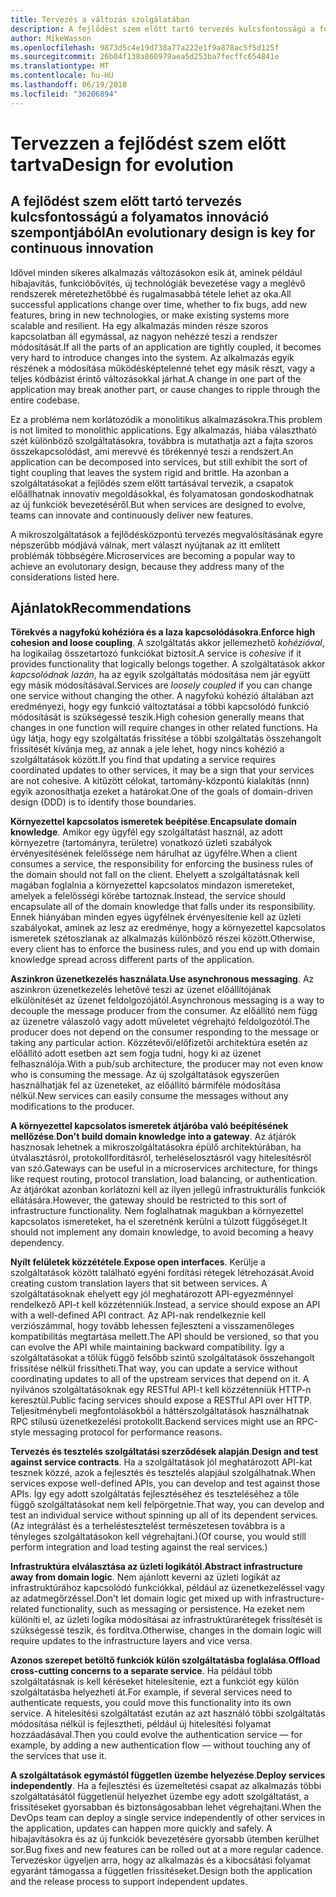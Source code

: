 ```yaml
---
title: Tervezés a változás szolgálatában
description: A fejlődést szem előtt tartó tervezés kulcsfontosságú a folyamatos innováció szempontjából.
author: MikeWasson
ms.openlocfilehash: 9873d5c4e19d738a77a222e1f9a878ac5f5d125f
ms.sourcegitcommit: 26b04f138a860979aea5d253ba7fecffc654841e
ms.translationtype: MT
ms.contentlocale: hu-HU
ms.lasthandoff: 06/19/2018
ms.locfileid: "36206894"
---
```

# <a name="design-for-evolution"></a><span data-ttu-id="fc64f-103">Tervezzen a fejlődést szem előtt tartva</span><span class="sxs-lookup"><span data-stu-id="fc64f-103">Design for evolution</span></span>

## <a name="an-evolutionary-design-is-key-for-continuous-innovation"></a><span data-ttu-id="fc64f-104">A fejlődést szem előtt tartó tervezés kulcsfontosságú a folyamatos innováció szempontjából</span><span class="sxs-lookup"><span data-stu-id="fc64f-104">An evolutionary design is key for continuous innovation</span></span>

<span data-ttu-id="fc64f-105">Idővel minden sikeres alkalmazás változásokon esik át, aminek például hibajavítás, funkcióbővítés, új technológiák bevezetése vagy a meglévő rendszerek méretezhetőbbé és rugalmasabbá tétele lehet az oka.</span><span class="sxs-lookup"><span data-stu-id="fc64f-105">All successful applications change over time, whether to fix bugs, add new features, bring in new technologies, or make existing systems more scalable and resilient.</span></span> <span data-ttu-id="fc64f-106">Ha egy alkalmazás minden része szoros kapcsolatban áll egymással, az nagyon nehézzé teszi a rendszer módosítását.</span><span class="sxs-lookup"><span data-stu-id="fc64f-106">If all the parts of an application are tightly coupled, it becomes very hard to introduce changes into the system.</span></span> <span data-ttu-id="fc64f-107">Az alkalmazás egyik részének a módosítása működésképtelenné tehet egy másik részt, vagy a teljes kódbázist érintő változásokkal járhat.</span><span class="sxs-lookup"><span data-stu-id="fc64f-107">A change in one part of the application may break another part, or cause changes to ripple through the entire codebase.</span></span>

<span data-ttu-id="fc64f-108">Ez a probléma nem korlátozódik a monolitikus alkalmazásokra.</span><span class="sxs-lookup"><span data-stu-id="fc64f-108">This problem is not limited to monolithic applications.</span></span> <span data-ttu-id="fc64f-109">Egy alkalmazás, hiába választható szét különböző szolgáltatásokra, továbbra is mutathatja azt a fajta szoros összekapcsolódást, ami merevvé és törékennyé teszi a rendszert.</span><span class="sxs-lookup"><span data-stu-id="fc64f-109">An application can be decomposed into services, but still exhibit the sort of tight coupling that leaves the system rigid and brittle.</span></span> <span data-ttu-id="fc64f-110">Ha azonban a szolgáltatásokat a fejlődés szem előtt tartásával tervezik, a csapatok előállhatnak innovatív megoldásokkal, és folyamatosan gondoskodhatnak az új funkciók bevezetéséről.</span><span class="sxs-lookup"><span data-stu-id="fc64f-110">But when services are designed to evolve, teams can innovate and continuously deliver new features.</span></span> 

<span data-ttu-id="fc64f-111">A mikroszolgáltatások a fejlődésközpontú tervezés megvalósításának egyre népszerűbb módjává válnak, mert választ nyújtanak az itt említett problémák többségére.</span><span class="sxs-lookup"><span data-stu-id="fc64f-111">Microservices are becoming a popular way to achieve an evolutonary design, because they address many of the considerations listed here.</span></span>

## <a name="recommendations"></a><span data-ttu-id="fc64f-112">Ajánlatok</span><span class="sxs-lookup"><span data-stu-id="fc64f-112">Recommendations</span></span>

<span data-ttu-id="fc64f-113">**Törekvés a nagyfokú kohézióra és a laza kapcsolódásokra**.</span><span class="sxs-lookup"><span data-stu-id="fc64f-113">**Enforce high cohesion and loose coupling**.</span></span> <span data-ttu-id="fc64f-114">A szolgáltatás akkor jellemezhető *kohézióval*, ha logikailag összetartozó funkciókat biztosít.</span><span class="sxs-lookup"><span data-stu-id="fc64f-114">A service is *cohesive* if it provides functionality that logically belongs together.</span></span> <span data-ttu-id="fc64f-115">A szolgáltatások akkor *kapcsolódnak lazán*, ha az egyik szolgáltatás módosítása nem jár együtt egy másik módosításával.</span><span class="sxs-lookup"><span data-stu-id="fc64f-115">Services are *loosely coupled* if you can change one service without changing the other.</span></span> <span data-ttu-id="fc64f-116">A nagyfokú kohézió általában azt eredményezi, hogy egy funkció változtatásai a többi kapcsolódó funkció módosítását is szükségessé teszik.</span><span class="sxs-lookup"><span data-stu-id="fc64f-116">High cohesion generally means that changes in one function will require changes in other related functions.</span></span> <span data-ttu-id="fc64f-117">Ha úgy látja, hogy egy szolgáltatás frissítése a többi szolgáltatás összehangolt frissítését kívánja meg, az annak a jele lehet, hogy nincs kohézió a szolgáltatások között.</span><span class="sxs-lookup"><span data-stu-id="fc64f-117">If you find that updating a service requires coordinated updates to other services, it may be a sign that your services are not cohesive.</span></span> <span data-ttu-id="fc64f-118">A kitűzött célokat, tartomány-központú kialakítás (nnn) egyik azonosíthatja ezeket a határokat.</span><span class="sxs-lookup"><span data-stu-id="fc64f-118">One of the goals of domain-driven design (DDD) is to identify those boundaries.</span></span>

<span data-ttu-id="fc64f-119">**Környezettel kapcsolatos ismeretek beépítése**.</span><span class="sxs-lookup"><span data-stu-id="fc64f-119">**Encapsulate domain knowledge**.</span></span> <span data-ttu-id="fc64f-120">Amikor egy ügyfél egy szolgáltatást használ, az adott környezetre (tartományra, területre) vonatkozó üzleti szabályok érvényesítésének felelőssége nem hárulhat az ügyfélre.</span><span class="sxs-lookup"><span data-stu-id="fc64f-120">When a client consumes a service, the responsibility for enforcing the business rules of the domain should not fall on the client.</span></span> <span data-ttu-id="fc64f-121">Ehelyett a szolgáltatásnak kell magában foglalnia a környezettel kapcsolatos mindazon ismereteket, amelyek a felelősségi körébe tartoznak.</span><span class="sxs-lookup"><span data-stu-id="fc64f-121">Instead, the service should encapsulate all of the domain knowledge that falls under its responsibility.</span></span> <span data-ttu-id="fc64f-122">Ennek hiányában minden egyes ügyfélnek érvényesítenie kell az üzleti szabályokat, aminek az lesz az eredménye, hogy a környezettel kapcsolatos ismeretek szétoszlanak az alkalmazás különböző részei között.</span><span class="sxs-lookup"><span data-stu-id="fc64f-122">Otherwise, every client has to enforce the business rules, and you end up with domain knowledge spread across different parts of the application.</span></span> 

<span data-ttu-id="fc64f-123">**Aszinkron üzenetkezelés használata**.</span><span class="sxs-lookup"><span data-stu-id="fc64f-123">**Use asynchronous messaging**.</span></span> <span data-ttu-id="fc64f-124">Az aszinkron üzenetkezelés lehetővé teszi az üzenet előállítójának elkülönítését az üzenet feldolgozójától.</span><span class="sxs-lookup"><span data-stu-id="fc64f-124">Asynchronous messaging is a way to decouple the message producer from the consumer.</span></span> <span data-ttu-id="fc64f-125">Az előállító nem függ az üzenetre válaszoló vagy adott műveletet végrehajtó feldolgozótól.</span><span class="sxs-lookup"><span data-stu-id="fc64f-125">The producer does not depend on the consumer responding to the message or taking any particular action.</span></span> <span data-ttu-id="fc64f-126">Közzétevői/előfizetői architektúra esetén az előállító adott esetben azt sem fogja tudni, hogy ki az üzenet felhasználója.</span><span class="sxs-lookup"><span data-stu-id="fc64f-126">With a pub/sub architecture, the producer may not even know who is consuming the message.</span></span> <span data-ttu-id="fc64f-127">Az új szolgáltatások egyszerűen használhatják fel az üzeneteket, az előállító bármiféle módosítása nélkül.</span><span class="sxs-lookup"><span data-stu-id="fc64f-127">New services can easily consume the messages without any modifications to the producer.</span></span>

<span data-ttu-id="fc64f-128">**A környezettel kapcsolatos ismeretek átjáróba való beépítésének mellőzése**.</span><span class="sxs-lookup"><span data-stu-id="fc64f-128">**Don't build domain knowledge into a gateway**.</span></span> <span data-ttu-id="fc64f-129">Az átjárók hasznosak lehetnek a mikroszolgáltatásokra épülő architektúrában, ha útválasztásról, protokollfordításról, terheléselosztásról vagy hitelesítésről van szó.</span><span class="sxs-lookup"><span data-stu-id="fc64f-129">Gateways can be useful in a microservices architecture, for things like request routing, protocol translation, load balancing, or authentication.</span></span> <span data-ttu-id="fc64f-130">Az átjárókat azonban korlátozni kell az ilyen jellegű infrastrukturális funkciók ellátására.</span><span class="sxs-lookup"><span data-stu-id="fc64f-130">However, the gateway should be restricted to this sort of infrastructure functionality.</span></span> <span data-ttu-id="fc64f-131">Nem foglalhatnak magukban a környezettel kapcsolatos ismereteket, ha el szeretnénk kerülni a túlzott függőséget.</span><span class="sxs-lookup"><span data-stu-id="fc64f-131">It should not implement any domain knowledge, to avoid becoming a heavy dependency.</span></span>

<span data-ttu-id="fc64f-132">**Nyílt felületek közzététele**.</span><span class="sxs-lookup"><span data-stu-id="fc64f-132">**Expose open interfaces**.</span></span> <span data-ttu-id="fc64f-133">Kerülje a szolgáltatások között található egyéni fordítási rétegek létrehozását.</span><span class="sxs-lookup"><span data-stu-id="fc64f-133">Avoid creating custom translation layers that sit between services.</span></span> <span data-ttu-id="fc64f-134">A szolgáltatásoknak ehelyett egy jól meghatározott API-egyezménnyel rendelkező API-t kell közzétenniük.</span><span class="sxs-lookup"><span data-stu-id="fc64f-134">Instead, a service should expose an API with a well-defined API contract.</span></span> <span data-ttu-id="fc64f-135">Az API-nak rendelkeznie kell verziószámmal, hogy tovább lehessen fejleszteni a visszamenőleges kompatibilitás megtartása mellett.</span><span class="sxs-lookup"><span data-stu-id="fc64f-135">The API should be versioned, so that you can evolve the API while maintaining backward compatibility.</span></span> <span data-ttu-id="fc64f-136">Így a szolgáltatásokat a tőlük függő felsőbb szintű szolgáltatások összehangolt frissítése nélkül frissítheti.</span><span class="sxs-lookup"><span data-stu-id="fc64f-136">That way, you can update a service without coordinating updates to all of the upstream services that depend on it.</span></span> <span data-ttu-id="fc64f-137">A nyilvános szolgáltatásoknak egy RESTful API-t kell közzétenniük HTTP-n keresztül.</span><span class="sxs-lookup"><span data-stu-id="fc64f-137">Public facing services should expose a RESTful API over HTTP.</span></span> <span data-ttu-id="fc64f-138">Teljesítménybeli megfontolásokból a háttérszolgáltatások használhatnak RPC stílusú üzenetkezelési protokollt.</span><span class="sxs-lookup"><span data-stu-id="fc64f-138">Backend services might use an RPC-style messaging protocol for performance reasons.</span></span> 

<span data-ttu-id="fc64f-139">**Tervezés és tesztelés szolgáltatási szerződések alapján**.</span><span class="sxs-lookup"><span data-stu-id="fc64f-139">**Design and test against service contracts**.</span></span> <span data-ttu-id="fc64f-140">Ha a szolgáltatások jól meghatározott API-kat tesznek közzé, azok a fejlesztés és tesztelés alapjául szolgálhatnak.</span><span class="sxs-lookup"><span data-stu-id="fc64f-140">When services expose well-defined APIs, you can develop and test against those APIs.</span></span> <span data-ttu-id="fc64f-141">Így egy adott szolgáltatás fejlesztéséhez és teszteléséhez a tőle függő szolgáltatásokat nem kell felpörgetnie.</span><span class="sxs-lookup"><span data-stu-id="fc64f-141">That way, you can develop and test an individual service without spinning up all of its dependent services.</span></span> <span data-ttu-id="fc64f-142">(Az integrálást és a terheléstesztelést természetesen továbbra is a tényleges szolgáltatásokon kell végrehajtani.)</span><span class="sxs-lookup"><span data-stu-id="fc64f-142">(Of course, you would still perform integration and load testing against the real services.)</span></span>

<span data-ttu-id="fc64f-143">**Infrastruktúra elválasztása az üzleti logikától**.</span><span class="sxs-lookup"><span data-stu-id="fc64f-143">**Abstract infrastructure away from domain logic**.</span></span> <span data-ttu-id="fc64f-144">Nem ajánlott keverni az üzleti logikát az infrastruktúrához kapcsolódó funkciókkal, például az üzenetkezeléssel vagy az adatmegőrzéssel.</span><span class="sxs-lookup"><span data-stu-id="fc64f-144">Don't let domain logic get mixed up with infrastructure-related functionality, such as messaging or persistence.</span></span> <span data-ttu-id="fc64f-145">Ha ezeket nem különíti el, az üzleti logika módosításai az infrastruktúrarétegek frissítését is szükségessé teszik, és fordítva.</span><span class="sxs-lookup"><span data-stu-id="fc64f-145">Otherwise, changes in the domain logic will require updates to the infrastructure layers and vice versa.</span></span> 

<span data-ttu-id="fc64f-146">**Azonos szerepet betöltő funkciók külön szolgáltatásba foglalása**.</span><span class="sxs-lookup"><span data-stu-id="fc64f-146">**Offload cross-cutting concerns to a separate service**.</span></span> <span data-ttu-id="fc64f-147">Ha például több szolgáltatásnak is kell kéréseket hitelesítenie, ezt a funkciót egy külön szolgáltatásba helyezheti át.</span><span class="sxs-lookup"><span data-stu-id="fc64f-147">For example, if several services need to authenticate requests, you could move this functionality into its own service.</span></span> <span data-ttu-id="fc64f-148">A hitelesítési szolgáltatást ezután az azt használó többi szolgáltatás módosítása nélkül is fejlesztheti, például új hitelesítési folyamat hozzáadásával.</span><span class="sxs-lookup"><span data-stu-id="fc64f-148">Then you could evolve the authentication service &mdash; for example, by adding a new authentication flow &mdash; without touching any of the services that use it.</span></span>

<span data-ttu-id="fc64f-149">**A szolgáltatások egymástól független üzembe helyezése**.</span><span class="sxs-lookup"><span data-stu-id="fc64f-149">**Deploy services independently**.</span></span> <span data-ttu-id="fc64f-150">Ha a fejlesztési és üzemeltetési csapat az alkalmazás többi szolgáltatásától függetlenül helyezhet üzembe egy adott szolgáltatást, a frissítéseket gyorsabban és biztonságosabban lehet végrehajtani.</span><span class="sxs-lookup"><span data-stu-id="fc64f-150">When the DevOps team can deploy a single service independently of other services in the application, updates can happen more quickly and safely.</span></span> <span data-ttu-id="fc64f-151">A hibajavításokra és az új funkciók bevezetésére gyorsabb ütemben kerülhet sor.</span><span class="sxs-lookup"><span data-stu-id="fc64f-151">Bug fixes and new features can be rolled out at a more regular cadence.</span></span> <span data-ttu-id="fc64f-152">Tervezéskor ügyeljen arra, hogy az alkalmazás és a kibocsátási folyamat egyaránt támogassa a független frissítéseket.</span><span class="sxs-lookup"><span data-stu-id="fc64f-152">Design both the application and the release process to support independent updates.</span></span>